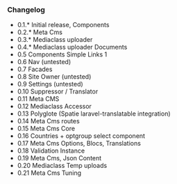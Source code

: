 ### Changelog

- 0.1.* Initial release, Components
- 0.2.* Meta Cms
- 0.3.* Mediaclass uploader
- 0.4.* Mediaclass uploader Documents
- 0.5 Components Simple Links 1
- 0.6 Nav (untested)
- 0.7 Facades
- 0.8 Site Owner (untested)
- 0.9 Settings (untested)
- 0.10 Suppressor / Translator
- 0.11 Meta CMS
- 0.12 Mediaclass Accessor
- 0.13 Polyglote (Spatie laravel-translatable integration)
- 0.14 Meta Cms routes
- 0.15 Meta Cms Core
- 0.16 Countries + optgroup select component
- 0.17 Meta Cms Options, Blocs, Translations
- 0.18 Validation Instance
- 0.19 Meta Cms, Json Content
- 0.20 Mediaclass Temp uploads
- 0.21 Meta Cms Tuning